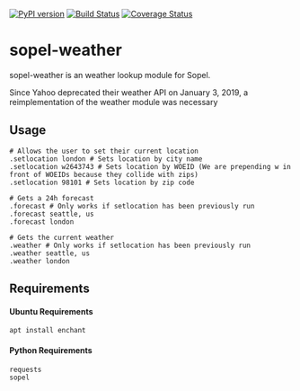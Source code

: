 [![PyPI version](https://badge.fury.io/py/sopel-modules.weather.svg)](https://badge.fury.io/py/sopel-modules.weather)
[![Build Status](https://travis-ci.org/RustyBower/sopel-weather.svg?branch=master)](https://travis-ci.org/RustyBower/sopel-weather)
[![Coverage Status](https://coveralls.io/repos/github/RustyBower/sopel-weather/badge.svg?branch=master)](https://coveralls.io/github/RustyBower/sopel-weather?branch=master)

# sopel-weather
sopel-weather is an weather lookup module for Sopel.

Since Yahoo deprecated their weather API on January 3, 2019, a reimplementation of the weather module was necessary 

## Usage
```
# Allows the user to set their current location
.setlocation london # Sets location by city name
.setlocation w2643743 # Sets location by WOEID (We are prepending w in front of WOEIDs because they collide with zips)
.setlocation 98101 # Sets location by zip code

# Gets a 24h forecast
.forecast # Only works if setlocation has been previously run
.forecast seattle, us
.forecast london

# Gets the current weather
.weather # Only works if setlocation has been previously run
.weather seattle, us
.weather london
```

## Requirements
#### Ubuntu Requirements
```
apt install enchant
```
#### Python Requirements
```
requests
sopel
```
